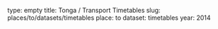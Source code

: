 type: empty
title: Tonga / Transport Timetables
slug: places/to/datasets/timetables
place: to
dataset: timetables
year: 2014
